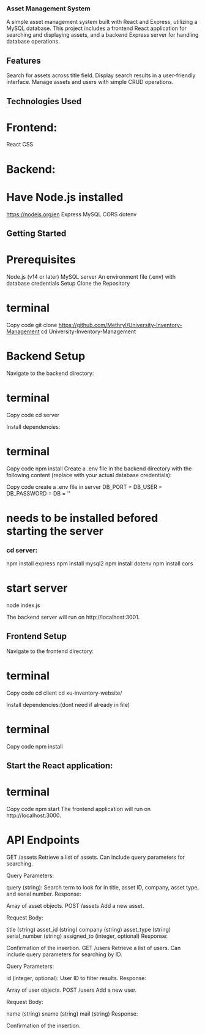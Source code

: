 ### Asset Management System
A simple asset management system built with React and Express, utilizing a MySQL database. This project includes a frontend React application for searching and displaying assets, and a backend Express server for handling database operations.

## Features
Search for assets across title field.
Display search results in a user-friendly interface.
Manage assets and users with simple CRUD operations.
## Technologies Used
# Frontend:

React
CSS
# Backend:

# Have Node.js installed 
https://nodejs.org/en
Express
MySQL
CORS
dotenv

## Getting Started
# Prerequisites
Node.js (v14 or later)
MySQL server
An environment file (.env) with database credentials
Setup
Clone the Repository

# terminal
Copy code
git clone https://github.com/Methryl/University-Inventory-Management
cd University-Inventory-Management

# Backend Setup

Navigate to the backend directory:

# terminal
Copy code
cd server

Install dependencies:

# terminal
Copy code
npm install
Create a .env file in the backend directory with the following content (replace with your actual database credentials):


Copy code
create a .env file in server 
DB_PORT = 
DB_USER = 
DB_PASSWORD = 
DB = ''


# needs to be installed befored starting the server
### cd server:
npm install express
npm install mysql2
npm install dotenv
npm install cors

# start server
node index.js

The backend server will run on http://localhost:3001.

## Frontend Setup

Navigate to the frontend directory:


# terminal
Copy code
cd client
cd xu-inventory-website/

Install dependencies:(dont need if already in file)

# terminal
Copy code
npm install

## Start the React application:

# terminal
Copy code
npm start
The frontend application will run on http://localhost:3000.


# API Endpoints
GET /assets
Retrieve a list of assets. Can include query parameters for searching.

Query Parameters:

query (string): Search term to look for in title, asset ID, company, asset type, and serial number.
Response:

Array of asset objects.
POST /assets
Add a new asset.

Request Body:

title (string)
asset_id (string)
company (string)
asset_type (string)
serial_number (string)
assigned_to (integer, optional)
Response:

Confirmation of the insertion.
GET /users
Retrieve a list of users. Can include query parameters for searching by ID.

Query Parameters:

id (integer, optional): User ID to filter results.
Response:

Array of user objects.
POST /users
Add a new user.

Request Body:

name (string)
sname (string)
mail (string)
Response:

Confirmation of the insertion.
